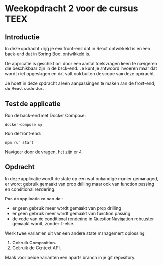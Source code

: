 # Weekopdracht 2 voor de cursus TEEX

## Introductie
In deze opdracht krijg je een front-end dat in React ontwikkeld is en een back-end dat in Spring Boot ontwikkeld is. 

De applicatie is geschikt om door een aantal toetsvragen heen te navigeren die beschikbaar zijn in de back-end. Je kunt je antwoord invoeren maar dat wordt niet opgeslagen en dat valt ook buiten de scope van deze opdracht.

Je hoeft in deze opdracht alleen aanpassingen te maken aan de front-end, de React code dus. 

## Test de applicatie
Run de back-end met Docker Compose:

```docker-compose up```

Run de front-end:

```npm run start```

Navigeer door de vragen, het zijn er 4. 

## Opdracht

In deze applicatie wordt de state op een wat onhandige manier gemanaged, er wordt gebruik gemaakt van prop drilling maar ook van function passing en conditional rendering. 

Pas de applicatie zo aan dat:
* er geen gebruik meer wordt gemaakt van prop drilling 
* er geen gebruik meer wordt gemaakt van function passing
* de code van de conditional rendering in QuestionNavigation robuuster gemaakt wordt, zonder if-else. 

Werk twee varianten uit van een andere state management oplossing:
1. Gebruik Composition.
2. Gebruik de Context API.

Maak voor beide varianten een aparte branch in je git repository. 
